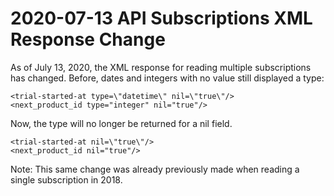 # 2020-07-13 API Subscriptions XML Response Change

As of July 13, 2020, the XML response for reading multiple subscriptions has changed. Before, dates and integers with no value still displayed a type:

```
<trial-started-at type=\"datetime\" nil=\"true\"/>
<next_product_id type="integer" nil="true"/>
```

Now, the type will no longer be returned for a nil field.

```
<trial-started-at nil=\"true\"/>
<next_product_id nil="true"/>
```

Note: This same change was already previously made when reading a single subscription in 2018.